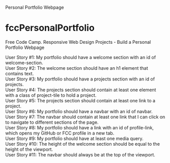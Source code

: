 Personal Portfolio Webpage

# fccPersonalPortfolio
Free Code Camp. Responsive Web Design Projects - Build a Personal Portfolio Webpage


User Story #1: My portfolio should have a welcome section with an id of welcome-section.<br>
User Story #2: The welcome section should have an h1 element that contains text.<br>
User Story #3: My portfolio should have a projects section with an id of projects.<br>
User Story #4: The projects section should contain at least one element with a class of project-tile to hold a project.<br>
User Story #5: The projects section should contain at least one link to a project.<br>
User Story #6: My portfolio should have a navbar with an id of navbar.<br>
User Story #7: The navbar should contain at least one link that I can click on to navigate to different sections of the page.<br>
User Story #8: My portfolio should have a link with an id of profile-link, which opens my GitHub or FCC profile in a new tab.<br>
User Story #9: My portfolio should have at least one media query.<br>
User Story #10: The height of the welcome section should be equal to the height of the viewport.<br>
User Story #11: The navbar should always be at the top of the viewport.<br>
